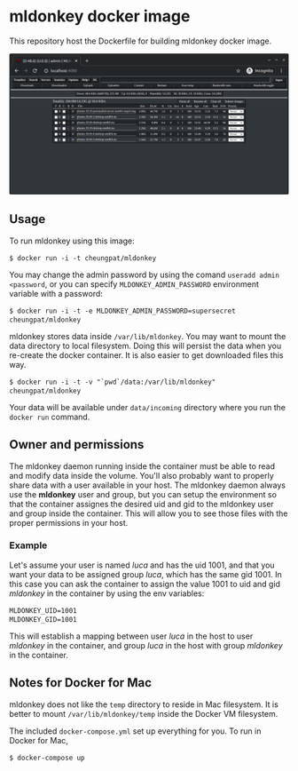 # mldonkey docker image

This repository host the Dockerfile for building mldonkey docker image.

![Screenshot](shot.png)

## Usage

To run mldonkey using this image:

```
$ docker run -i -t cheungpat/mldonkey
```

You may change the admin password by using the comand `useradd admin <password`,
or you can specify `MLDONKEY_ADMIN_PASSWORD` environment variable with
a password:

```
$ docker run -i -t -e MLDONKEY_ADMIN_PASSWORD=supersecret cheungpat/mldonkey
```

mldonkey stores data inside `/var/lib/mldonkey`. You may want to mount the
data directory to local filesystem. Doing this will persist the data
when you re-create the docker container. It is also easier to get downloaded
files this way.

```
$ docker run -i -t -v "`pwd`/data:/var/lib/mldonkey" cheungpat/mldonkey
```

Your data will be available under `data/incoming` directory where you
run the `docker run` command.

## Owner and permissions

The mldonkey daemon running inside the container must be able to read and modify
data inside the volume. You'll also probably want to properly share data with a
user available in your host. The mldonkey daemon always use the **mldonkey** user and
group, but you can setup the environment so that the container assignes the desired
uid and gid to the mldonkey user and group inside the container. This will allow you
to see those files with the proper permissions in your host.

### Example

Let's assume your user is named _luca_ and has the uid 1001, and that you want your
data to be assigned group _luca_, which has the same gid 1001. In this case you
can ask the container to assign the value 1001 to uid and gid _mldonkey_ in the container
by using the env variables:

```
MLDONKEY_UID=1001
MLDONKEY_GID=1001
```

This will establish a mapping between user _luca_ in the host to user _mldonkey_ in the
container, and group _luca_ in the host with group _mldonkey_ in the container.


## Notes for Docker for Mac

mldonkey does not like the `temp` directory to reside in Mac filesystem. It is
better to mount `/var/lib/mldonkey/temp` inside the Docker VM filesystem.

The included `docker-compose.yml` set up everything for you. To run in Docker
for Mac,

```
$ docker-compose up
```
